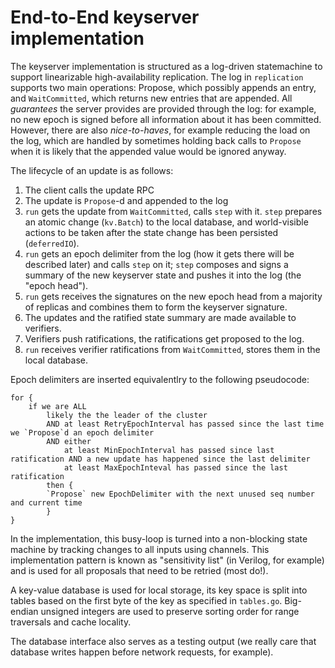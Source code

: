 # End-to-End keyserver implementation

The keyserver implementation is structured as a log-driven statemachine to
support linearizable high-availability replication. The log in `replication`
supports two main operations: Propose, which possibly appends an entry, and
`WaitCommitted`, which returns new entries that are appended. All *guarantees* the server
provides are provided through the log: for example, no new epoch is signed
before all information about it has been committed. However, there are also
*nice-to-haves*, for example reducing the load on the log, which are handled by
sometimes holding back calls to `Propose` when it is likely that the appended
value would be ignored anyway.

The lifecycle of an update is as follows:

1. The client calls the update RPC
2. The update is `Propose`-d and appended to the log
3. `run` gets the update from `WaitCommitted`, calls `step` with it. `step`
prepares an atomic change (`kv.Batch`) to the local database, and world-visible
actions to be taken after the state change has been persisted (`deferredIO`).
4. `run` gets an epoch delimiter from the log (how it gets there will be
described later) and calls `step` on it; `step` composes and signs a summary of
the new keyserver state and pushes it into the log (the "epoch head").
5. `run` gets receives the signatures on the new epoch head from a majority of replicas and combines them to form the keyserver signature.
6. The updates and the ratified state summary are made available to verifiers.
7. Verifiers push ratifications, the ratifications get proposed to the log.
8. `run` receives verifier ratifications from `WaitCommitted`, stores them in the local database.

Epoch delimiters are inserted equivalentlry to the following pseudocode:

	for {
		if we are ALL
			likely the the leader of the cluster
			AND at least RetryEpochInterval has passed since the last time we `Propose`d an epoch delimiter
			AND either
				at least MinEpochInterval has passed since last ratification AND a new update has happened since the last delimiter
				at least MaxEpochInteval has passed since the last ratification
			then {
			`Propose` new EpochDelimiter with the next unused seq number and current time
			}
	}

In the implementation, this busy-loop is turned into a non-blocking state
machine by tracking changes to all inputs using channels. This implementation
pattern is known as "sensitivity list" (in Verilog, for example) and is used for
all proposals that need to be retried (most do!).

A key-value database is used for local storage, its key space is split into
tables based on the first byte of the key as specified in `tables.go`.
Big-endian unsigned integers are used to preserve sorting order for range
traversals and cache locality.

The database interface also serves as a testing output  (we really care that
database writes happen before network requests, for example).

